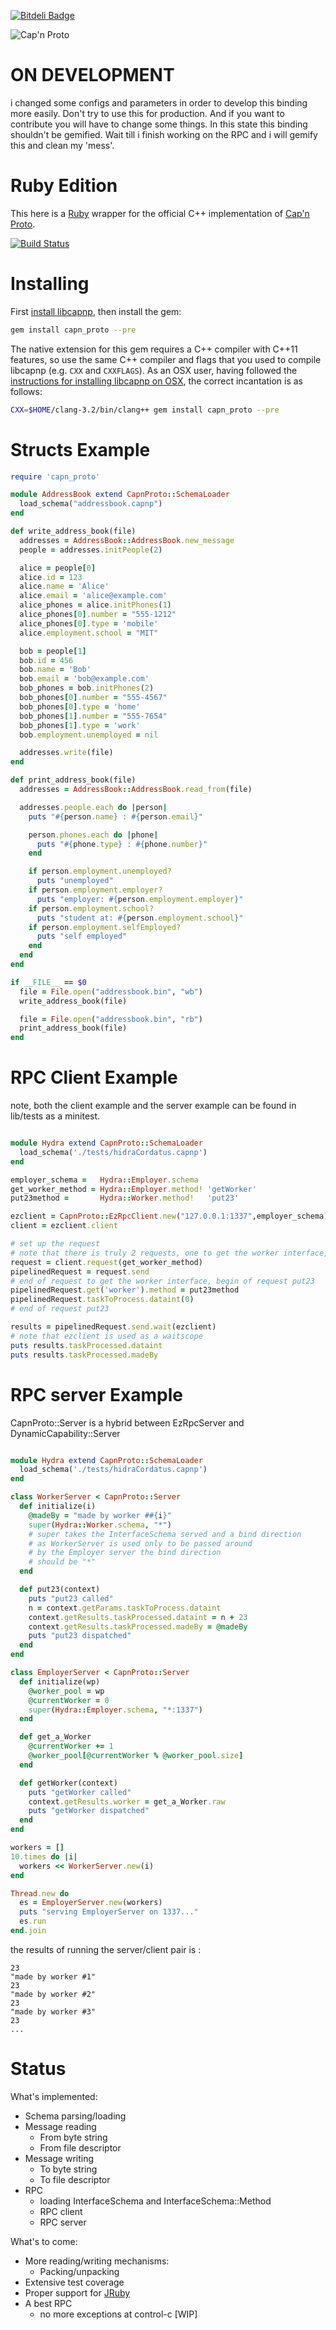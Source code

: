 [![Bitdeli Badge](https://d2weczhvl823v0.cloudfront.net/cstrahan/capnp-ruby/trend.png)](https://bitdeli.com/free "Bitdeli Badge")

![Cap'n Proto][logo]

# ON DEVELOPMENT
i changed some configs and parameters in order to develop this binding more easily.
Don't try to use this for production. And if you want to contribute you will have to change some things.
In this state this binding shouldn't be gemified. Wait till i finish working on the RPC and i will gemify this and clean my 'mess'.

# Ruby Edition

This here is a [Ruby][ruby] wrapper for the official C++ implementation of [Cap'n Proto][capnp].

[![Build Status][travis-badge]][travis-link]

# Installing

First [install libcapnp][libcapnp-install], then install the gem:

```bash
gem install capn_proto --pre
```

The native extension for this gem requires a C++ compiler with C++11 features, so use the same C++ compiler and flags that you used to compile libcapnp (e.g. `CXX` and `CXXFLAGS`). As an OSX user, having followed the [instructions for installing libcapnp on OSX][libcapnp-install], the correct incantation is as follows:

```bash
CXX=$HOME/clang-3.2/bin/clang++ gem install capn_proto --pre
```



# Structs Example

```ruby
require 'capn_proto'

module AddressBook extend CapnProto::SchemaLoader
  load_schema("addressbook.capnp")
end

def write_address_book(file)
  addresses = AddressBook::AddressBook.new_message
  people = addresses.initPeople(2)

  alice = people[0]
  alice.id = 123
  alice.name = 'Alice'
  alice.email = 'alice@example.com'
  alice_phones = alice.initPhones(1)
  alice_phones[0].number = "555-1212"
  alice_phones[0].type = 'mobile'
  alice.employment.school = "MIT"

  bob = people[1]
  bob.id = 456
  bob.name = 'Bob'
  bob.email = 'bob@example.com'
  bob_phones = bob.initPhones(2)
  bob_phones[0].number = "555-4567"
  bob_phones[0].type = 'home'
  bob_phones[1].number = "555-7654"
  bob_phones[1].type = 'work'
  bob.employment.unemployed = nil

  addresses.write(file)
end

def print_address_book(file)
  addresses = AddressBook::AddressBook.read_from(file)

  addresses.people.each do |person|
    puts "#{person.name} : #{person.email}"

    person.phones.each do |phone|
      puts "#{phone.type} : #{phone.number}"
    end

    if person.employment.unemployed?
      puts "unemployed"
    if person.employment.employer?
      puts "employer: #{person.employment.employer}"
    if person.employment.school?
      puts "student at: #{person.employment.school}"
    if person.employment.selfEmployed?
      puts "self employed"
    end
  end
end

if __FILE__ == $0
  file = File.open("addressbook.bin", "wb")
  write_address_book(file)

  file = File.open("addressbook.bin", "rb")
  print_address_book(file)
end
```
# RPC Client Example    
note, both the client example and the server example can be found in lib/tests as a minitest.
```ruby

module Hydra extend CapnProto::SchemaLoader
  load_schema('./tests/hidraCordatus.capnp')
end

employer_schema =   Hydra::Employer.schema
get_worker_method = Hydra::Employer.method! 'getWorker'
put23method =       Hydra::Worker.method!   'put23'

ezclient = CapnProto::EzRpcClient.new("127.0.0.1:1337",employer_schema)
client = ezclient.client

# set up the request
# note that there is truly 2 requests, one to get the worker interface, other to call put23
request = client.request(get_worker_method)
pipelinedRequest = request.send
# end of request to get the worker interface, begin of request put23
pipelinedRequest.get('worker').method = put23method
pipelinedRequest.taskToProcess.dataint(0)
# end of request put23

results = pipelinedRequest.send.wait(ezclient)
# note that ezclient is used as a waitscope
puts results.taskProcessed.dataint
puts results.taskProcessed.madeBy
```

# RPC server Example
CapnProto::Server is a hybrid between EzRpcServer and DynamicCapability::Server
```ruby

module Hydra extend CapnProto::SchemaLoader
  load_schema('./tests/hidraCordatus.capnp')
end

class WorkerServer < CapnProto::Server
  def initialize(i)
    @madeBy = "made by worker ##{i}"
    super(Hydra::Worker.schema, "*")
    # super takes the InterfaceSchema served and a bind direction
    # as WorkerServer is used only to be passed around
    # by the Employer server the bind direction
    # should be "*"
  end

  def put23(context)
    puts "put23 called"
    n = context.getParams.taskToProcess.dataint
    context.getResults.taskProcessed.dataint = n + 23
    context.getResults.taskProcessed.madeBy = @madeBy
    puts "put23 dispatched"
  end
end

class EmployerServer < CapnProto::Server
  def initialize(wp)
    @worker_pool = wp
    @currentWorker = 0
    super(Hydra::Employer.schema, "*:1337")
  end

  def get_a_Worker
    @currentWorker += 1
    @worker_pool[@currentWorker % @worker_pool.size]
  end

  def getWorker(context)
    puts "getWorker called"
    context.getResults.worker = get_a_Worker.raw
    puts "getWorker dispatched"
  end
end

workers = []
10.times do |i|
  workers << WorkerServer.new(i)
end

Thread.new do
  es = EmployerServer.new(workers)
  puts "serving EmployerServer on 1337..."
  es.run
end.join
```
the results of running the server/client pair is :
```
23
"made by worker #1"
23
"made by worker #2"
23
"made by worker #3"
23
...
```

# Status

What's implemented:
- Schema parsing/loading
- Message reading
  - From byte string
  - From file descriptor
- Message writing
  - To byte string
  - To file descriptor
- RPC
  - loading InterfaceSchema and InterfaceSchema::Method
  - RPC client
  - RPC server

What's to come:
- More reading/writing mechanisms:
  - Packing/unpacking
- Extensive test coverage
- Proper support for [JRuby][jruby]
- A best RPC
  - no more exceptions at control-c [WIP]

[logo]: https://raw.github.com/cstrahan/capnp-ruby/master/media/captain_proto_small.png "Cap'n Proto"
[ruby]: http://www.ruby-lang.org/ "Ruby"
[capnp]: http://kentonv.github.io/capnproto/ "Cap'n Proto"
[jruby]: http://jruby.org/ "JRuby"
[libcapnp-install]: http://kentonv.github.io/capnproto/install.html "Installing Cap'n Proto"
[mit-license]: http://opensource.org/licenses/MIT "MIT License"

[travis-link]: https://travis-ci.org/cstrahan/capnp-ruby
[travis-badge]: https://travis-ci.org/cstrahan/capnp-ruby.png?branch=master
